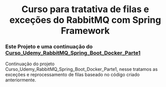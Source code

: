 <h1 align="center">Curso para tratativa de filas e exceções do RabbitMQ com Spring Framework </h1>

### Este Projeto e uma continuação do [Curso_Udemy_RabbitMQ_Spring_Boot_Docker_Parte1](https://github.com/GabryelBoeira/Curso_Udemy_RabbitMQ_Spring_Boot_Docker_Parte1)

Continuação do projeto Curso_Udemy_RabbitMQ_Spring_Boot_Docker_Parte1, nesse tratamos as exceções e reprocessamento de filas baseado no código criado anteriormente. 
